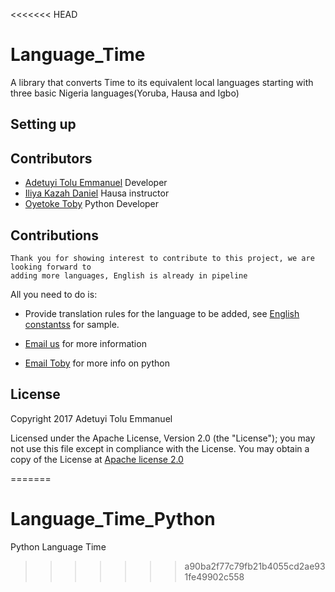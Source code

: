 <<<<<<< HEAD
# Language_Time

A library that converts Time to its equivalent local languages starting with three basic Nigeria languages(Yoruba, Hausa and Igbo) 

## Setting up

## Contributors
* [Adetuyi Tolu Emmanuel](https://twitter.com/AdetuyiTolu) Developer
* [Iliya Kazah Daniel](https://www.facebook.com/iliya.daniel.9843) Hausa instructor
* [Oyetoke Toby](https://facebook.com/oyetoke.toby) Python Developer

## Contributions

	Thank you for showing interest to contribute to this project, we are looking forward to
	adding more languages, English is already in pipeline
All you need to do is:
* Provide translation rules for the language to be added, see [English constantss](nglocaltimes/src/main/java/com/crevation/nglocaltime/english/constantss.java) for sample.

* [Email us](mailto:tolu.adetuyi@gmail.com) for more information
* [Email Toby](mailto:oyetoketoby80@gmail.com) for more info on python
	
## License

   Copyright 2017 Adetuyi Tolu Emmanuel

   Licensed under the Apache License, Version 2.0 (the "License");
   you may not use this file except in compliance with the License.
   You may obtain a copy of the License at [Apache license 2.0](http://www.apache.org/licenses/LICENSE-2.0)

=======
# Language_Time_Python
Python Language Time
>>>>>>> a90ba2f77c79fb21b4055cd2ae931fe49902c558
